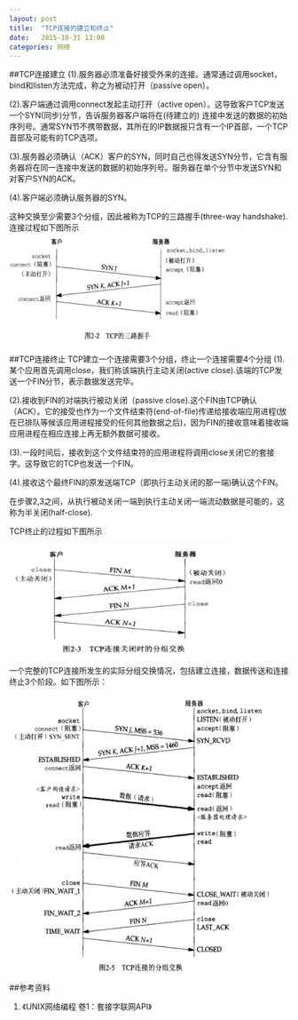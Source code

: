 ```yaml
---
layout: post
title:  "TCP连接的建立和终止"
date:   2015-10-31 13:00
categories: 网络
---
```


##TCP连接建立
(1).服务器必须准备好接受外来的连接。通常通过调用socket，bind和listen方法完成，称之为被动打开（passive open）。

(2).客户端通过调用connect发起主动打开（active open）。这导致客户TCP发送一个SYN(同步)分节，告诉服务器客户端将在(待建立的)
连接中发送的数据的初始序列号。通常SYN节不携带数据，其所在的IP数据报只含有一个IP首部，一个TCP首部及可能有的TCP选项。

(3).服务器必须确认（ACK）客户的SYN，同时自己也得发送SYN分节，它含有服务器将在同一连接中发送的数据的初始序列号。服务器在单个分节中发送SYN和对客户SYN的ACK。

(4).客户端必须确认服务器的SYN。

这种交换至少需要3个分组，因此被称为TCP的三路握手(three-way handshake).
连接过程如下图所示
<img style="width:400px;height:200px" src="images/unp/tcp-three-way-handshake.png"/>

##TCP连接终止
TCP建立一个连接需要3个分组，终止一个连接需要4个分组
(1).某个应用首先调用close，我们称该端执行主动关闭(active close).该端的TCP发送一个FIN分节，表示数据发送完毕。

(2).接收到FIN的对端执行被动关闭（passive close).这个FIN由TCP确认（ACK）。它的接受也作为一个文件结束符(end-of-file)传递给接收端应用进程(放在已排队等候该应用进程接受的任何其他数据之后)，因为FIN的接收意味着接收端应用进程在相应连接上再无额外数据可接收。

(3).一段时间后，接收到这个文件结束符的应用进程将调用close关闭它的套接字。这导致它的TCP也发送一个FIN。

(4).接收这个最终FIN的原发送端TCP（即执行主动关闭的那一端)确认这个FIN。

在步骤2,3之间，从执行被动关闭一端到执行主动关闭一端流动数据是可能的，这称为半关闭(half-close).

TCP终止的过程如下图所示

<img style="width:400px;height:200px" src="images/unp/tcp-close.png"/>

一个完整的TCP连接所发生的实际分组交换情况，包括建立连接，数据传送和连接终止3个阶段。如下图所示：

<img style="width:500px;height:500px" src="images/unp/tcp-conn.png"/>

##参考资料
1. 《UNIX网络编程 卷1：套接字联网API》
